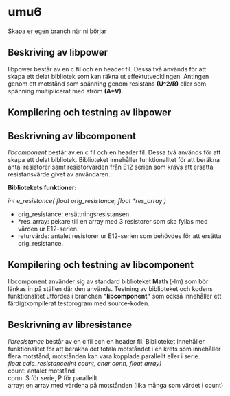 # umu6

Skapa er egen branch när ni börjar


## Beskriving av libpower
libpower består av en c fil och en header fil. Dessa två används för att skapa ett delat bibliotek som kan räkna ut effektutvecklingen. Antingen genom ett motstånd som spänning genom resistans **(U^2/R)** eller som spänning multiplicerat med ström **(A*V)**.

## Kompilering och testning av libpower

## Beskrivning av libcomponent
*libcomponent* består av en c fil och en header fil. Dessa två används för att skapa ett delat bibliotek. Biblioteket innehåller funktionalitet för att beräkna antal resistorer samt resistorvärden från E12 serien som krävs att ersätta resistansvärde givet av användaren.

**Bibliotekets funktioner:**

*int e_resistance( float orig_resistance, float \*res\_array )*
- orig\_resistance: ersättningsresistansen.
- \*res\_array:  pekare till en array med 3 resistorer som ska fyllas med värden ur E12-serien.
- returvärde: antalet resistorer ur E12-serien som behövdes för att ersätta orig\_resistance. 

## Kompilering och testning av libcomponent
libcomponent använder sig av standard biblioteket **Math** (-lm) som bör länkas in på ställen där den används. Testning av biblioteket och kodens funktionalitet utfördes i branchen **"libcomponent"** som också innehåller ett färdigtkompilerat testprogram med source-koden. 

## Beskrivning av libresistance
*libresistance* består av en c fil och en header fil.
Biblioteket innehåller funktionalitet för att beräkna det totala motståndet i en krets som innehåller flera motstånd, motstånden kan vara kopplade parallellt eller i serie.  
*float calc_resistance(int count, char conn, float array)*  
count: antalet motstånd  
conn: S för serie, P för parallellt  
array: en array med värdena på motstånden (lika många som värdet i count)
 



